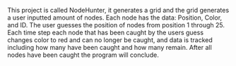 This project is called NodeHunter, it generates a grid and the grid generates a user inputted amount of nodes.
Each node has the data: Position, Color, and ID. The user guesses the position of nodes from position 1 through 25.
Each time step each node that has been caught by the users guess changes color to red and can no longer be caught, and
data is tracked including how many have been caught and how many remain. After all nodes have been caught the program will conclude.
